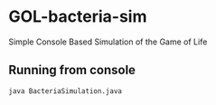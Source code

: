 # GOL-bacteria-sim
Simple Console Based Simulation of the Game of Life

## Running from console

`java BacteriaSimulation.java`